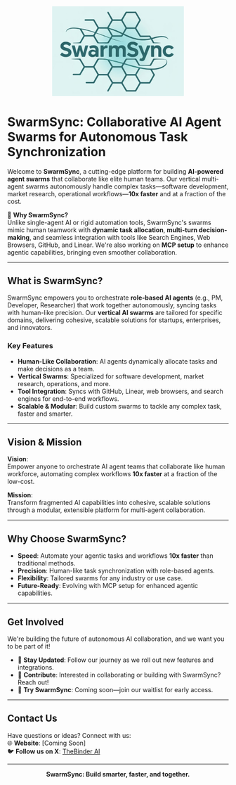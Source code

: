 <p align="center">
  <img src="swarmsync.png" alt="SwarmSync Logo" width="300"/>
</p>

# SwarmSync: Collaborative AI Agent Swarms for Autonomous Task Synchronization

Welcome to **SwarmSync**, a cutting-edge platform for building **AI-powered agent swarms** that collaborate like elite human teams. Our vertical multi-agent swarms autonomously handle complex tasks—software development, market research, operational workflows—**10x faster** and at a fraction of the cost.

🌟 **Why SwarmSync?**  
Unlike single-agent AI or rigid automation tools, SwarmSync's swarms mimic human teamwork with **dynamic task allocation**, **multi-turn decision-making**, and seamless integration with tools like Search Engines, Web Browsers, GitHub, and Linear. We're also working on **MCP setup** to enhance agentic capabilities, bringing even smoother collaboration.

---

## What is SwarmSync?

SwarmSync empowers you to orchestrate **role-based AI agents** (e.g., PM, Developer, Researcher) that work together autonomously, syncing tasks with human-like precision. Our **vertical AI swarms** are tailored for specific domains, delivering cohesive, scalable solutions for startups, enterprises, and innovators.

### Key Features
- **Human-Like Collaboration**: AI agents dynamically allocate tasks and make decisions as a team.
- **Vertical Swarms**: Specialized for software development, market research, operations, and more.
- **Tool Integration**: Syncs with GitHub, Linear, web browsers, and search engines for end-to-end workflows.
- **Scalable & Modular**: Build custom swarms to tackle any complex task, faster and smarter.

---

## Vision & Mission

**Vision**:  
Empower anyone to orchestrate AI agent teams that collaborate like human workforce, automating complex workflows **10x faster** at a fraction of the low-cost.

**Mission**:  
Transform fragmented AI capabilities into cohesive, scalable solutions through a modular, extensible platform for multi-agent collaboration.

---

## Why Choose SwarmSync?

- **Speed**: Automate your agentic tasks and workflows **10x faster** than traditional methods.
- **Precision**: Human-like task synchronization with role-based agents.
- **Flexibility**: Tailored swarms for any industry or use case.
- **Future-Ready**: Evolving with MCP setup for enhanced agentic capabilities.

---

## Get Involved

We're building the future of autonomous AI collaboration, and we want you to be part of it!  
- 📢 **Stay Updated**: Follow our journey as we roll out new features and integrations.  
- 🤝 **Contribute**: Interested in collaborating or building with SwarmSync? Reach out!  
- 🚀 **Try SwarmSync**: Coming soon—join our waitlist for early access.

---

## Contact Us

Have questions or ideas? Connect with us:  
🌐 **Website**: [Coming Soon]  
🐦 **Follow us on X**: [TheBinder AI](https://x.com/TheBinderAI)

---

<p align="center">
  <strong>SwarmSync: Build smarter, faster, and together.</strong>
</p>